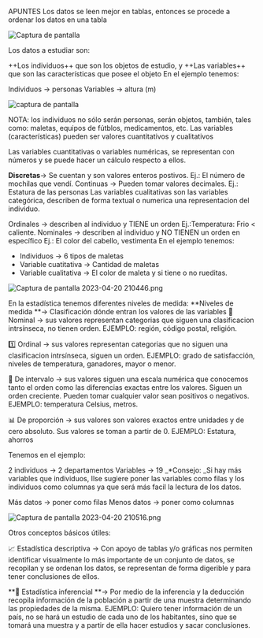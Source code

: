 APUNTES Los datos se leen mejor en tablas, entonces se procede a ordenar los datos en una tabla

![Captura de pantalla](https://static.platzi.com/media/user_upload/Captura%20de%20pantalla%202023-04-20%20210346-24bac77c-57bd-43bc-94be-3c063c076c41.jpg)

Los datos a estudiar son:

++Los individuos++ que son los objetos de estudio, y
++Las variables++ que son las características que posee el objeto
En el ejemplo tenemos:

Individuos → personas
Variables → altura (m)

![captura de pantalla](https://static.platzi.com/media/user_upload/Captura%20de%20pantalla%202023-04-20%20210416-f7c527e4-1959-4f3b-b4c8-6c88bdae237a.jpg)

NOTA: los individuos no sólo serán personas, serán objetos, también, tales como: maletas, equipos de fútblos, medicamentos, etc.
Las variables (características) pueden ser valores cuantitativos y cualitativos

Las variables cuantitativas o variables numéricas, se representan con números y se puede hacer un cálculo respecto a ellos.

**Discretas**→ Se cuentan y son valores enteros postivos. Ej.: El número de mochilas que vendí.
Continuas → Pueden tomar valores decimales. Ej.: Estatura de las personas
Las variables cualitativas son las variables categórica, describen de forma textual o numerica una representacion del individuo.

Ordinales → describen al individuo y TIENE un orden Ej.:Temperatura: Frio < caliente.
Nominales → describen al individuo y NO TIENEN un orden en específico Ej.: El color del cabello, vestimenta
En el ejemplo tenemos:

- Individuos → 6 tipos de maletas
- Variable cuatitativa → Cantidad de maletas
- Variable cualitativa → El color de maleta y si tiene o no rueditas.

![Captura de pantalla 2023-04-20 210446.png](https://static.platzi.com/media/user_upload/Captura%20de%20pantalla%202023-04-20%20210446-fe8b5280-3c10-4066-be6a-fe28342221a8.jpg)


En la estadística tenemos diferentes niveles de medida: **Niveles de medida **→ Clasificación dónde entran los valores de las variables 🔹 Nominal → sus valores representan categorias que siguen una clasificacion intrsínseca, no tienen orden. EJEMPLO: región, código postal, religión.

1️⃣ Ordinal → sus valores representan categorias que no siguen una clasificacion intrsínseca, siguen un orden. EJEMPLO: grado de satisfacción, niveles de temperatura, ganadores, mayor o menor.

🔂 De intervalo → sus valores siguen una escala numérica que conocemos tanto el orden como las diferencias exactas entre los valores. Siguen un orden creciente. Pueden tomar cualquier valor sean positivos o negativos. EJEMPLO: temperatura Celsius, metros.

📊 De proporción → sus valores son valores exactos entre unidades y de cero absoluto. Sus valores se toman a partir de 0. EJEMPLO: Estatura, ahorros

Tenemos en el ejemplo:

2 individuos → 2 departamentos
Variables → 19
_*Consejo: _Si hay más variables que individuos, Ilse sugiere poner las variables como filas y los individuos como columnas ya que será más facil la lectura de los datos.

Más datos → poner como filas Menos datos → poner como columnas



![Captura de pantalla 2023-04-20 210516.png](https://static.platzi.com/media/user_upload/Captura%20de%20pantalla%202023-04-20%20210516-93d80d43-12f5-41cb-80ca-4784d1403ab1.jpg)

Otros conceptos básicos útiles:

📈 Estadística descriptiva → Con apoyo de tablas y/o gráficas nos permiten identificar visualmente lo más importante de un conjunto de datos, se recopilan y se ordenan los datos, se representan de forma digerible y para tener conclusiones de ellos.

**🔎 Estadística inferencial **→ Por medio de la inferencia y la deducción recopila información de la población a partir de una muestra determinando las propiedades de la misma. EJEMPLO: Quiero tener información de un país, no se hará un estudio de cada uno de los habitantes, sino que se tomará una muestra y a partir de ella hacer estudios y sacar conclusiones.